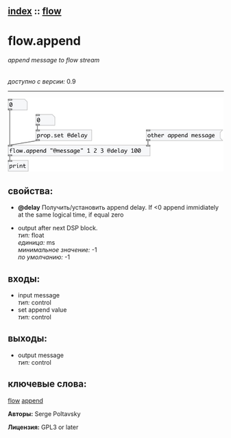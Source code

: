 [index](index.html) :: [flow](category_flow.html)
---

# flow.append

###### append message to flow stream

*доступно с версии:* 0.9

---




[![example](../examples/img/flow.append.jpg)](../examples/pd/flow.append.pd)







## свойства:

* **@delay** 
Получить/установить append delay. If &lt;0 append immidiately at the same logical time, if equal zero
- output after next DSP block.<br>
_тип:_ float<br>
_единица:_ ms<br>
_минимальное значение:_ -1<br>
_по умолчанию:_ -1<br>



## входы:

* input message<br>
_тип:_ control
* set append value<br>
_тип:_ control



## выходы:

* output message<br>
_тип:_ control



## ключевые слова:

[flow](keywords/flow.html)
[append](keywords/append.html)






**Авторы:** Serge Poltavsky




**Лицензия:** GPL3 or later






